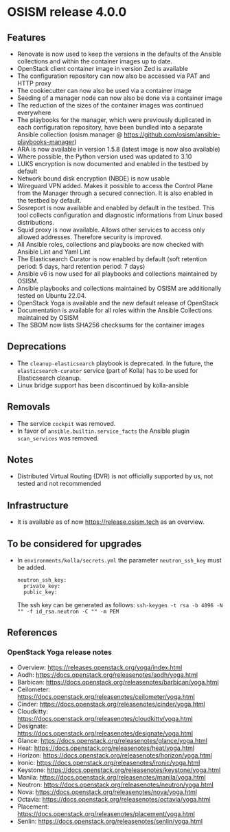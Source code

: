 # OSISM release 4.0.0

## Features

* Renovate is now used to keep the versions in the defaults of the Ansible
  collections and within the container images up to date.
* OpenStack client container image in version Zed is available
* The configuration repository can now also be accessed via PAT and HTTP
  proxy
* The cookiecutter can now also be used via a container image
* Seeding of a manager node can now also be done via a container image
* The reduction of the sizes of the container images was continued everywhere
* The playbooks for the manager, which were previously duplicated in each
  configuration repository, have been bundled into a separate Ansible collection
  (osism.manager @ https://github.com/osism/ansible-playbooks-manager)
* ARA is now available in version 1.5.8 (latest image is now also available)
* Where possible, the Python version used was updated to 3.10
* LUKS encryption is now documented and enabled in the testbed by default
* Network bound disk encryption (NBDE) is now usable
* Wireguard VPN added. Makes it possible to access the Control Plane from the
  Manager through a secured connection. It is also enabled in the testbed by
  default.
* Sosreport is now available and enabled by default in the testbed. This tool 
  collects configuration and diagnostic informations from Linux based
  distributions.
* Squid proxy is now available. Allows other services to access only allowed
  addresses. Therefore security is improved.
* All Ansible roles, collections and playbooks are now checked with Ansible
  Lint and Yaml Lint
* The Elasticsearch Curator is now enabled by default (soft retention period: 5 days,
  hard retention period: 7 days)
* Ansible v6 is now used for all playbooks and collections maintained by OSISM.
* Ansible playbooks and collections maintained by OSISM are additionally tested
  on Ubuntu 22.04.
* OpenStack Yoga is available and the new default release of OpenStack
* Documentation is available for all roles within the Ansible Collections
  maintained by OSISM
* The SBOM now lists SHA256 checksums for the container images

## Deprecations

* The ``cleanup-elasticsearch`` playbook is deprecated. In the future,
  the ``elasticsearch-curator`` service (part of Kolla) has to be used
  for Elasticsearch cleanup.
* Linux bridge support has been discontinued by kolla-ansible

## Removals

* The service ``cockpit`` was removed.
* In favor of ``ansible.builtin.service_facts`` the Ansible plugin
  ``scan_services`` was removed.

## Notes

* Distributed Virtual Routing (DVR) is not officially supported by us,
  not tested and not recommended

## Infrastructure

* It is available as of now https://release.osism.tech as an overview.

## To be considered for upgrades

* In ``environments/kolla/secrets.yml`` the parameter ``neutron_ssh_key`` must be
  added.

  ```
  neutron_ssh_key:
    private_key:
    public_key:
  ```

  The ssh key can be generated as follows: ``ssh-keygen -t rsa -b 4096 -N "" -f id_rsa.neutron -C "" -m PEM``

## References

### OpenStack Yoga release notes

* Overview: https://releases.openstack.org/yoga/index.html
* Aodh: https://docs.openstack.org/releasenotes/aodh/yoga.html
* Barbican: https://docs.openstack.org/releasenotes/barbican/yoga.html
* Ceilometer: https://docs.openstack.org/releasenotes/ceilometer/yoga.html
* Cinder: https://docs.openstack.org/releasenotes/cinder/yoga.html
* Cloudkitty: https://docs.openstack.org/releasenotes/cloudkitty/yoga.html
* Designate: https://docs.openstack.org/releasenotes/designate/yoga.html
* Glance: https://docs.openstack.org/releasenotes/glance/yoga.html
* Heat: https://docs.openstack.org/releasenotes/heat/yoga.html
* Horizon: https://docs.openstack.org/releasenotes/horizon/yoga.html
* Ironic: https://docs.openstack.org/releasenotes/ironic/yoga.html
* Keystone: https://docs.openstack.org/releasenotes/keystone/yoga.html
* Manila: https://docs.openstack.org/releasenotes/manila/yoga.html
* Neutron: https://docs.openstack.org/releasenotes/neutron/yoga.html
* Nova: https://docs.openstack.org/releasenotes/nova/yoga.html
* Octavia: https://docs.openstack.org/releasenotes/octavia/yoga.html
* Placement: https://docs.openstack.org/releasenotes/placement/yoga.html
* Senlin: https://docs.openstack.org/releasenotes/senlin/yoga.html
